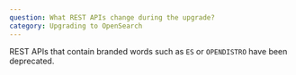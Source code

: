 ```yaml
---
question: What REST APIs change during the upgrade?
category: Upgrading to OpenSearch
---
```

REST APIs that contain branded words such as `ES` or `OPENDISTRO` have been deprecated.
